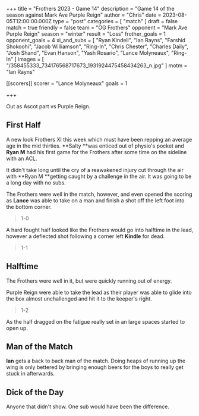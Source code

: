 +++
title = "Frothers 2023 - Game 14"
description = "Game 14 of the season against Mark Ave Purple Reign"
author = "Chris"
date = 2023-08-05T12:00:00.000Z
type = "post"
categories = [ "match" ]
draft = false
match = true
friendly = false
team = "OG Frothers"
opponent = "Mark Ave Purple Reign"
season = "winter"
result = "Loss"
frother_goals = 1
opponent_goals = 4
xi_and_subs = [
  "Ryan Kindell",
  "Ian Rayns",
  "Farshid Shokoohi",
  "Jacob Williamson",
  "Ring-In",
  "Chris Chester",
  "Charles Daily",
  "Josh Shand",
  "Evan Hanson",
  "Yash Rosario",
  "Lance Molyneaux",
  "Ring-In"
]
images = [ "/358455333_734176568717673_1931924475458434263_n.jpg" ]
motm = "Ian Rayns"

[[scorers]]
scorer = "Lance Molyneaux"
goals = 1

+++

Out as Ascot part vs Purple Reign.

## First Half

A new look Frothers XI this week which must have been repping an average age in the mid thirties. **Salty **was enticed out of physio's pocket and **Ryan M** had his first game for the Frothers after some time on the sideline with an ACL.

It didn't take long until the cry of a reawakened injury cut through the air with **Ryan M **getting caught by a challenge in the air. It was going to be a long day with no subs.

The Frothers were well in the match, however, and even opened the scoring as **Lance** was able to take on a man and finish a shot off the left foot into the bottom corner.

> 1-0

A hard fought half looked like the Frothers would go into halftime in the lead, however a deflected shot following a corner left **Kindle** for dead.

> 1-1

## Halftime

The Frothers were well in it, but were quickly running out of energy.

Purple Reign were able to take the lead as their player was able to glide into the box almost unchallenged and hit it to the keeper's right.

> 1-2

As the half dragged on the fatigue really set in an large spaces started to open up.

## Man of the Match

**Ian** gets a back to back man of the match. Doing heaps of running up the wing is only bettered by bringing enough beers for the boys to really get stuck in afterwards.

## Dick of the Day

Anyone that didn't show. One sub would have been the difference.
